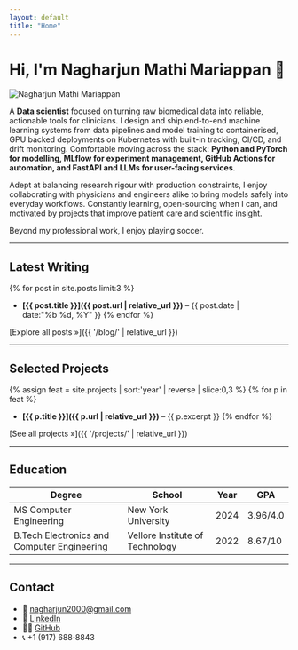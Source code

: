 ```yaml
---
layout: default
title: "Home"
---
```


# Hi, I'm **Nagharjun Mathi Mariappan** 👋

<img src="{{ 'assets/img/projects/passport-new.jpg' | relative_url }}"
     alt="Nagharjun Mathi Mariappan"
     class="headshot">

A **Data scientist** focused on turning raw biomedical data into reliable, actionable tools for clinicians. I design and ship end-to-end machine learning systems from data pipelines and model training to containerised, GPU backed deployments on Kubernetes with built-in tracking, CI/CD, and drift monitoring. Comfortable moving across the stack: **Python and PyTorch for modelling, MLflow for experiment management, GitHub Actions for automation, and FastAPI and LLMs for user-facing services**.

Adept at balancing research rigour with production constraints, I enjoy collaborating with physicians and engineers alike to bring models safely into everyday workflows. Constantly learning, open-sourcing when I can, and motivated by projects that improve patient care and scientific insight.

Beyond my professional work, I enjoy playing soccer.

---

## Latest Writing
{% for post in site.posts limit:3 %}
* **[{{ post.title }}]({{ post.url | relative_url }})** – {{ post.date | date:"%b %d, %Y" }}
{% endfor %}

[Explore all posts »]({{ '/blog/' | relative_url }})

---

## Selected Projects
{% assign feat = site.projects | sort:'year' | reverse | slice:0,3 %}
{% for p in feat %}
* **[{{ p.title }}]({{ p.url | relative_url }})** – {{ p.excerpt }}
{% endfor %}

[See all projects »]({{ '/projects/' | relative_url }})

---

## Education

| Degree                    | School              | Year | GPA     |
|---------------------------|---------------------|------|---------|
| MS Computer Engineering | New York University | 2024 | 3.96/4.0 |
| B.Tech Electronics and Computer Engineering | Vellore Institute of Technology | 2022 | 8.67/10 |



---

## Contact
- 📧 [nagharjun2000@gmail.com](mailto:nagharjun2000@gmail.com)
- 👔 [LinkedIn](https://www.linkedin.com/in/nagharjun-mathi-mariappan-b61499169/)
- 🧑‍💻 [GitHub](https://github.com/Nagharjun17)
- 📞 +1 (917) 688‑8843
